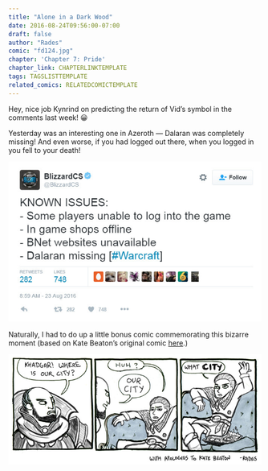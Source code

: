 ```yaml
---
title: "Alone in a Dark Wood"
date: 2016-08-24T09:56:00-07:00
draft: false
author: "Rades"
comic: "fd124.jpg"
chapter: 'Chapter 7: Pride'
chapter_link: CHAPTERLINKTEMPLATE
tags: TAGSLISTTEMPLATE
related_comics: RELATEDCOMICTEMPLATE
---
```


Hey, nice job Kynrind on predicting the return of Vid’s symbol in the comments last week!  😀


Yesterday was an interesting one in Azeroth — Dalaran was completely missing! And even worse, if you had logged out there, when you logged in you fell to your death!


![](/images/post-images/tumblr_oce6djnqwK1rppv8po1_1280.jpg)


Naturally, I had to do up a little bonus comic commemorating this bizarre moment (based on Kate Beaton’s original comic [here](http://www.harkavagrant.com/?id=259).)


![](/images/post-images/khadgar-what-city.jpg)

